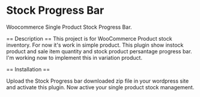 # Stock Progress Bar
 Woocommerce Single Product Stock Progress Bar.

== Description ==
This project is for WooCommerce Product stock inventory. For now it's work in simple product. This plugin show instock product and sale item quantity and stock product persantage progress bar. I'm working now to implement this in variation product.

== Installation ==

Upload the Stock Progress bar downloaded zip file in your wordpress site and activate this plugin. Now active your single product stock management. 
